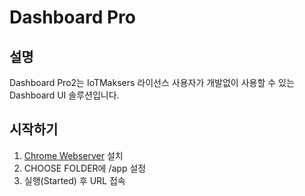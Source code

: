 # Dashboard Pro 

## 설명
Dashboard Pro2는 IoTMaksers 라이선스 사용자가 개발없이 사용할 수 있는 Dashboard UI 솔루션입니다.

## 시작하기 
 1. [Chrome Webserver](https://chrome.google.com/webstore/detail/web-server-for-chrome/ofhbbkphhbklhfoeikjpcbhemlocgigb) 설치
 2. CHOOSE FOLDER에 /app 설정
 3. 실행(Started) 후 URL 접속
